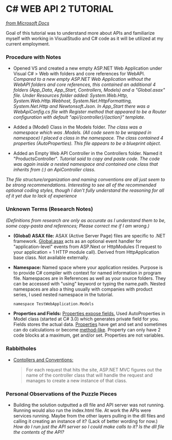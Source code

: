 # C# WEB API 2 TUTORIAL
*[from Microsoft Docs](https://docs.microsoft.com/en-us/aspnet/web-api/overview/getting-started-with-aspnet-web-api/tutorial-your-first-web-api)*

Goal of this tutorial was to understand more about APIs and familiarize myself with working in VisualStudio and C# code as it will be utilized at my current employment.

### Procedure with Notes
- Opened VS and created a new empty ASP.NET Web Application under Visual C# > Web with folders and core references for WebAPI.
    *Compared to a new empty ASP.NET Web Application without the WebAPI folders and core references, this contained an additional 4 folders (App_Data, App_Start, Controllers, Models) and a "Global.asax" file. Under Resources folder added: System.Web.Http, System.Web.Http.Webhost, System.Net.HttpFormatting, System.Net.Http and Newtonsoft.Json. In App_Start there was a WebApiConfig.cs file with Register method that appeared to be a Router configuration with default "api/{controller}/{action}" template.*

- Added a (Model) Class in the Models folder.
    *The class was a namespace which was <ApplicationName>.Models. (All code seem to be wrapped in namespace) I placed a class in the namespace. The class contained 4 properties (AutoProperties). This file appears to be a blueprint object.*

- Added an Empty Web API Controller in the Controllers folder. Named it "ProductsController". 
    *Tutorial said to copy and paste code. The code was again inside a nested namespace and contained one class that inherits from (:) an ApiController class.*

*The file structure/organization and naming conventions are all just seem to be strong recommendations. Interesting to see all of the recommended optional coding styles, though I don't fully understand the reasoning for all of it yet due to lack of experience*

### Unknown Terms (Research Notes)
*(Definitions from research are only as accurate as I understand them to be, some copy-pasta and references; Please correct me if I am wrong.)*
- **(Global) ASAX file:** ASAX (Active Server Page) files are specific to .NET framework. [Global.asax](https://msdn.microsoft.com/en-us/library/1xaas8a2(v=vs.71).aspx) acts as an optional event handler for "application-level" events from ASP.Next or HttpModules (1 request to your application = 1 HTTP module call). Derived from HttpApplication base class. Not available externally.

- **Namespace:** Named space where your application resides. Purpose is to provide C# compiler with context for named information in program file. Namespaces are in References as well as your source folders. They can be accessed with "using" keyword or typing the name.path. Nested namespaces are also a thing usually with companies with product series, I used nested namespace in the tutorial.
    ```c
    namespace TestWebApplication.Models
    ```
    
- **Properties and Fields:** [Properties expose fields.](https://stackoverflow.com/questions/295104/what-is-the-difference-between-a-field-and-a-property-in-c) Used AutoProperties in Model class (started at C# 3.0) which generates private field for you. Fields stores the actual data. [Properties](https://docs.microsoft.com/en-us/dotnet/csharp/programming-guide/classes-and-structs/using-properties) have get and set and sometimes can do calculations or become [method-like](https://msdn.microsoft.com/en-us/library/ms229054(v=vs.100).aspx). Property can only have 2 code blocks at a maximum, get and/or set. Properties are not variables.

### Rabbitholes
- [Contollers and Conventions:](https://www.red-gate.com/simple-talk/dotnet/asp-net/asp-net-mvc-controllers-and-conventions/)
    > For each request that hits the site, ASP.NET MVC figures out the name of the controller class that will handle the request and manages to create a new instance of that class.

### Personal Observations of the Puzzle Pieces
- Building the solution outputted a dll file and API server was not running. Running would also run the index.html file. At work the APIs were services running. Maybe from the other layers pulling in the dll files and calling it creating an instance of it? (Lack of better wording for now.) *How do I run just the API server so I could make calls to it? Is the dll file the contents of the API?*
